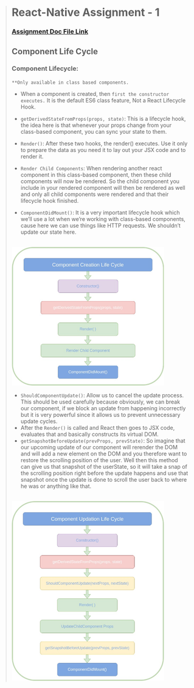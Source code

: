 ># React-Native Assignment - 1
>### [Assignment Doc File Link](https://docs.google.com/document/d/1W2O1i7U4Vjb38tbCAFljowz1w3KeTzTq7DI53qIAOAE/edit?usp=sharing)
>## Component Life Cycle
>### Component Lifecycle: <br>
>`**Only available in class based components.`
> - When a component is created, then `first the constructor executes.` It is the default  ES6 class feature, Not a React Lifecycle Hook. 
>
> - `getDerivedStateFromProps(props, state)`: This is a lifecycle hook, the idea here is that whenever your props change from your class-based component, you can sync your state to them.
> - `Render()`: After these two hooks, the render() executes. Use it only to prepare the data as you need it to lay out your JSX code and to render it.
> - `Render Child Components`: When rendering another react component in this class-based component, then these child components will now be rendered. So the child component you include in your rendered component will then be rendered as well and only all child components were rendered and that their lifecycle hook finished.
> - `ComponentDidMount()`: It is a very important lifecycle hook which we’ll use a lot when we’re working with class-based components, cause here we can use things like HTTP requests. We shouldn’t update our state here. 
> <br> <br>
> <img src="asset/Create.jpg" width="400" >
>
> - `ShouldComponentUpdate()`: Allow us to cancel the update process. This should be used carefully because obviously, we can break our component, if we block an update from happening incorrectly but it is very powerful since it allows us to prevent unnecessary update cycles.
> - After the `Render()` is called and React then goes to JSX code, evaluates that and basically constructs its virtual DOM.
> - `getSnapshotBeforeUpdate(prevProps, prevState)`: So imagine that our upcoming update of our component will rerender the DOM and will add a new element on the DOM and you therefore want to restore the scrolling position of the user. Well then this method can give us that snapshot of the userState, so it will take a snap of the scrolling position right before the update happens and use that snapshot once the update is done to scroll the user back to where he was or anything like that.
> <br> <br>
> <img src="asset/Update.jpg" width="400" >
